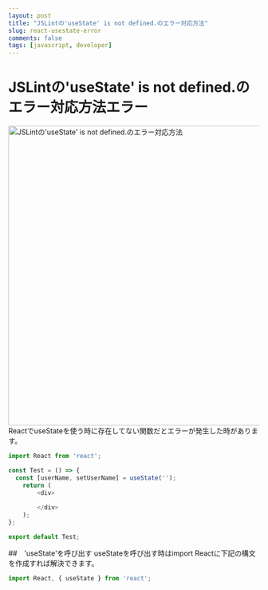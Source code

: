 ```yaml
---
layout: post
title: "JSLintの'useState' is not defined.のエラー対応方法"
slug: react-usestate-error
comments: false
tags: [javascript, developer]
---
```

# JSLintの'useState' is not defined.のエラー対応方法エラー
<img src="https://drive.google.com/uc?export=view&id=1u7BSBIt1dMa6djlVbF-VmF72fTZ1X3TL" alt="JSLintの'useState' is not defined.のエラー対応方法" width="600">
ReactでuseStateを使う時に存在してない関数だとエラーが発生した時があります。  


```javascript
import React from 'react';

const Test = () => {
  const [userName, setUserName] = useState('');
    return (
        <div>
            
        </div>
    );
};

export default Test;
```
    
<div class="hr"></div>

##　'useState'を呼び出す
useStateを呼び出す時はimport Reactに下記の構文を作成すれば解決できます。  
```javascript
import React, { useState } from 'react';
```